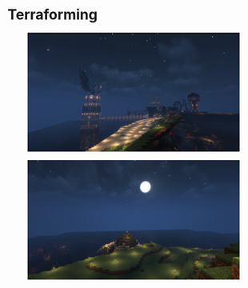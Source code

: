 # Terraforming

<figure><img src="../.gitbook/assets/terraforming0.png" alt=""><figcaption></figcaption></figure>

<figure><img src="../.gitbook/assets/terraforming1.png" alt=""><figcaption></figcaption></figure>

